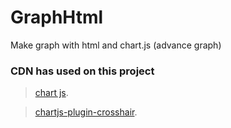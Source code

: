 # GraphHtml
Make graph with html and chart.js (advance graph)

### CDN has used on this project
> [chart js](https://cdn.jsdelivr.net/npm/chart.js@4.4.7/dist/chart.umd.min.js).

> [chartjs-plugin-crosshair](https://cdn.jsdelivr.net/npm/chartjs-plugin-crosshair@2.0.0/dist/chartjs-plugin-crosshair.min.js).
